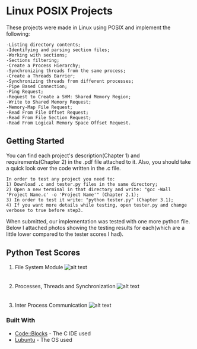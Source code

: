 # Linux POSIX Projects
These projects were made in Linux using POSIX and implement the following:
```
-Listing directory contents;
-Identifying and parsing section files;
-Working with sections;
-Sections filtering;
-Create a Process Hierarchy;
-Synchronizing threads from the same process;
-Create a Threads Barrier;
-Synchronizing threads from different processes;
-Pipe Based Connection;
-Ping Request;
-Request to Create a SHM: Shared Memory Region;
-Write to Shared Memory Request;
-Memory-Map File Request;
-Read From File Offset Request;
-Read From File Section Request;
-Read From Logical Memory Space Offset Request.
```

## Getting Started
You can find each project's description(Chapter 1) and requirements(Chapter 2) in the .pdf file attached to it. Also, you should take a quick look over the code written in the .c file.
```
In order to test any project you need to:
1) Download .c and tester.py files in the same directory;
2) Open a new terminal in that directory and write: "gcc -Wall 'Project Name.c' -o 'Project Name'" (Chapter 2.1);
3) In order to test it write: "python tester.py" (Chapter 3.1);
4) If you want more details while testing, open tester.py and change verbose to true before step3.
```
When submitted, our implementation was tested with one more python file. Below I attached photos showing the testing results for each(which are a little lower compared to the tester scores I had).

## Python Test Scores
1. File System Module
![alt text](https://github.com/DanutGavrus/Photos/blob/master/1.%20File%20System%20Module.png)<br/><br/><br/>
2. Processes, Threads and Synchronization
![alt text](https://github.com/DanutGavrus/Photos/blob/master/2.%20Processes%2C%20Threads%20and%20Synchronization.png)<br/><br/><br/>
3. Inter Process Communication
![alt text](https://github.com/DanutGavrus/Photos/blob/master/3.%20Inter-Process%20Communication.png)

### Built With
* [Code::Blocks](http://www.codeblocks.org/) - The C IDE used
* [Lubuntu](https://lubuntu.net/) - The OS used